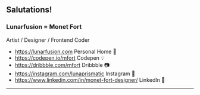 ## Salutations!
### Lunarfusion = Monet Fort

Artist / Designer / Frontend Coder

- <https://lunarfusion.com> Personal Home 🌙
- <https://codepen.io/mfort> Codepen 💡
- <https://dribbble.com/mfort> Dribbble 📷
- <https://instagram.com/lunaprismatic> Instagram 🔮
- <https://www.linkedin.com/in/monet-fort-designer/> LinkedIn 💼

***

<!--
**lunarfusion/lunarfusion** is a ✨ _special_ ✨ repository because its `README.md` (this file) appears on your GitHub profile.

Here are some ideas to get you started:

- 🔭 I’m currently working on ...
- 🌱 I’m currently learning ...
- 👯 I’m looking to collaborate on ...
- 🤔 I’m looking for help with ...
- 💬 Ask me about ...
- 📫 How to reach me: ...
- 😄 Pronouns: ...
- ⚡ Fun fact: ...
-->
